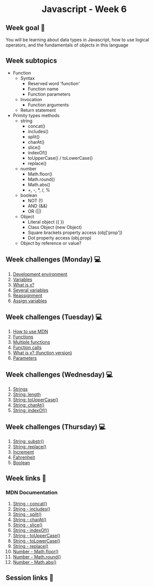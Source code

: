 <h1 align="center">Javascript - Week 6</h1>

## Week goal 🏁

<p>You will be learning about data types in Javascript, how to use logical operators, and the fundamentals of objects in this language</p>

## Week subtopics

- Function
  - Syntax
    - Reserved word 'function'
    - Function name
    - Function parameters
  - Invocation
    - Function arguments
  - Return statement
- Primity types methods
  - string
    - concat()
    - includes()
    - split()
    - charAt()
    - slice()
    - indexOf()
    - toUpperCase() / toLowerCase()
    - replace()
  - number
    - Math.floor()
    - Math.round()
    - Math.abs()
    - +, -, \*, /, %
  - boolean
    - NOT (!)
    - AND (&&)
    - OR (||)
  - Object
    - Literal object ({ })
    - Class Object (new Object)
    - Square brackets property access (obj['prop'])
    - Dot property access (obj.prop)
  - Object by reference or value?

## Week challenges (Monday) 💻

1. [Development environment](./challenges/e00/desc)
2. [Variables](./challenges/e01/desc)
3. [What is x?](./challenges/e02/desc)
4. [Several variables](./challenges/e03/desc)
5. [Reassignment](./challenges/e04/desc)
6. [Assign variables](./challenges/e05/desc)

## Week challenges (Tuesday) 💻

1. [How to use MDN](./challenges/e06/desc)
2. [Functions](./challenges/e07/desc)
3. [Multiple functions](./challenges/e08/desc)
4. [Function calls](./challenges/e09/desc)
5. [What is x? (function version)](./challenges/e10/desc)
6. [Parameters](./challenges/e11/desc)

## Week challenges (Wednesday) 💻

1. [Strings](./challenges/e12/desc)
2. [String: length](./challenges/e13/desc)
3. [String: toUpperCase()](./challenges/e14/desc)
4. [String: charAt()](./challenges/e15/desc)
5. [String: indexOf()](./challenges/e16/desc)

## Week challenges (Thursday) 💻

1. [String: substr()](./challenges/e17/desc)
2. [String: replace()](./challenges/e18/desc)
3. [Increment](./challenges/e19/desc)
4. [Fahrenheit](./challenges/e20/desc)
5. [Boolean](./challenges/e21/desc)

## Week links 🔗

### MDN Documentation

1. [String - concat()](https://developer.mozilla.org/en-US/docs/Web/JavaScript/Reference/Global_Objects/String/concat)
2. [String - includes()](https://developer.mozilla.org/en-US/docs/Web/JavaScript/Reference/Global_Objects/String/includes)
3. [String - split()](https://developer.mozilla.org/en-US/docs/Web/JavaScript/Reference/Global_Objects/String/split)
4. [String - charAt()](https://developer.mozilla.org/en-US/docs/Web/JavaScript/Reference/Global_Objects/String/charAt)
5. [String - slice()](https://developer.mozilla.org/en-US/docs/Web/JavaScript/Reference/Global_Objects/String/slice)
6. [String - indexOf()](https://developer.mozilla.org/en-US/docs/Web/JavaScript/Reference/Global_Objects/String/indexOf)
7. [String - toUpperCase()](https://developer.mozilla.org/en-US/docs/Web/JavaScript/Reference/Global_Objects/String/toUpperCase)
8. [String - toLowerCase()](https://developer.mozilla.org/en-US/docs/Web/JavaScript/Reference/Global_Objects/String/toLowerCase)
9. [String - replace()](https://developer.mozilla.org/en-US/docs/Web/JavaScript/Reference/Global_Objects/String/replace)
10. [Number - Math.floor()](https://developer.mozilla.org/en-US/docs/Web/JavaScript/Reference/Global_Objects/Math/floor)
11. [Number - Math.round()](https://developer.mozilla.org/en-US/docs/Web/JavaScript/Reference/Global_Objects/Math/round)
12. [Number - Math.abs()](https://developer.mozilla.org/en-US/docs/Web/JavaScript/Reference/Global_Objects/Math/abs)

## Session links 🔗
